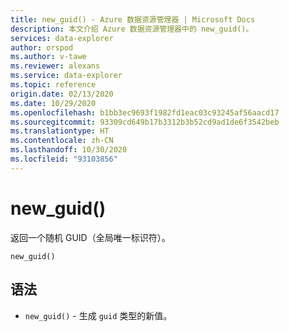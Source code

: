 ```yaml
---
title: new_guid() - Azure 数据资源管理器 | Microsoft Docs
description: 本文介绍 Azure 数据资源管理器中的 new_guid()。
services: data-explorer
author: orspod
ms.author: v-tawe
ms.reviewer: alexans
ms.service: data-explorer
ms.topic: reference
origin.date: 02/13/2020
ms.date: 10/29/2020
ms.openlocfilehash: b1bb3ec9693f1982fd1eac03c93245af56aacd17
ms.sourcegitcommit: 93309cd649b17b3312b3b52cd9ad1de6f3542beb
ms.translationtype: HT
ms.contentlocale: zh-CN
ms.lasthandoff: 10/30/2020
ms.locfileid: "93103856"
---
```

# <a name="new_guid"></a>new_guid()

返回一个随机 GUID（全局唯一标识符）。

```kusto
new_guid()
```

## <a name="syntax"></a>语法

* `new_guid()` - 生成 `guid` 类型的新值。